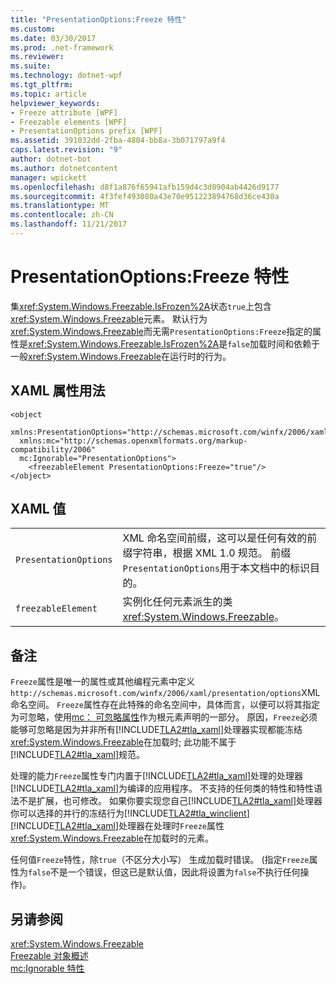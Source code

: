 ```yaml
---
title: "PresentationOptions:Freeze 特性"
ms.custom: 
ms.date: 03/30/2017
ms.prod: .net-framework
ms.reviewer: 
ms.suite: 
ms.technology: dotnet-wpf
ms.tgt_pltfrm: 
ms.topic: article
helpviewer_keywords:
- Freeze attribute [WPF]
- Freezable elements [WPF]
- PresentationOptions prefix [WPF]
ms.assetid: 391032dd-2fba-4804-bb8a-3b071797a9f4
caps.latest.revision: "9"
author: dotnet-bot
ms.author: dotnetcontent
manager: wpickett
ms.openlocfilehash: d8f1a876f65941afb159d4c3d8904ab4426d9177
ms.sourcegitcommit: 4f3fef493080a43e70e951223894768d36ce430a
ms.translationtype: MT
ms.contentlocale: zh-CN
ms.lasthandoff: 11/21/2017
---
```

# <a name="presentationoptionsfreeze-attribute"></a>PresentationOptions:Freeze 特性
集<xref:System.Windows.Freezable.IsFrozen%2A>状态`true`上包含<xref:System.Windows.Freezable>元素。 默认行为<xref:System.Windows.Freezable>而无需`PresentationOptions:Freeze`指定的属性是<xref:System.Windows.Freezable.IsFrozen%2A>是`false`加载时间和依赖于一般<xref:System.Windows.Freezable>在运行时的行为。  
  
## <a name="xaml-attribute-usage"></a>XAML 属性用法  
  
```  
<object  
  xmlns:PresentationOptions="http://schemas.microsoft.com/winfx/2006/xaml/presentation/options"  
  xmlns:mc="http://schemas.openxmlformats.org/markup-compatibility/2006"  
  mc:Ignorable="PresentationOptions">  
    <freezableElement PresentationOptions:Freeze="true"/>  
</object>  
```  
  
## <a name="xaml-values"></a>XAML 值  
  
|||  
|-|-|  
|`PresentationOptions`|XML 命名空间前缀，这可以是任何有效的前缀字符串，根据 XML 1.0 规范。 前缀`PresentationOptions`用于本文档中的标识目的。|  
|`freezableElement`|实例化任何元素派生的类<xref:System.Windows.Freezable>。|  
  
## <a name="remarks"></a>备注  
 `Freeze`属性是唯一的属性或其他编程元素中定义`http://schemas.microsoft.com/winfx/2006/xaml/presentation/options`XML 命名空间。 `Freeze`属性存在此特殊的命名空间中，具体而言，以便可以将其指定为可忽略，使用[mc： 可忽略属性](../../../../docs/framework/wpf/advanced/mc-ignorable-attribute.md)作为根元素声明的一部分。 原因，`Freeze`必须能够可忽略是因为并非所有[!INCLUDE[TLA2#tla_xaml](../../../../includes/tla2sharptla-xaml-md.md)]处理器实现都能冻结<xref:System.Windows.Freezable>在加载时; 此功能不属于[!INCLUDE[TLA2#tla_xaml](../../../../includes/tla2sharptla-xaml-md.md)]规范。  
  
 处理的能力`Freeze`属性专门内置于[!INCLUDE[TLA2#tla_xaml](../../../../includes/tla2sharptla-xaml-md.md)]处理的处理器[!INCLUDE[TLA2#tla_xaml](../../../../includes/tla2sharptla-xaml-md.md)]为编译的应用程序。 不支持的任何类的特性和特性语法不是扩展，也可修改。 如果你要实现您自己[!INCLUDE[TLA2#tla_xaml](../../../../includes/tla2sharptla-xaml-md.md)]处理器你可以选择的并行的冻结行为[!INCLUDE[TLA2#tla_winclient](../../../../includes/tla2sharptla-winclient-md.md)][!INCLUDE[TLA2#tla_xaml](../../../../includes/tla2sharptla-xaml-md.md)]处理器在处理时`Freeze`属性<xref:System.Windows.Freezable>在加载时的元素。  
  
 任何值`Freeze`特性，除`true`（不区分大小写） 生成加载时错误。 (指定`Freeze`属性为`false`不是一个错误，但这已是默认值，因此将设置为`false`不执行任何操作)。  
  
## <a name="see-also"></a>另请参阅  
 <xref:System.Windows.Freezable>  
 [Freezable 对象概述](../../../../docs/framework/wpf/advanced/freezable-objects-overview.md)  
 [mc:Ignorable 特性](../../../../docs/framework/wpf/advanced/mc-ignorable-attribute.md)
